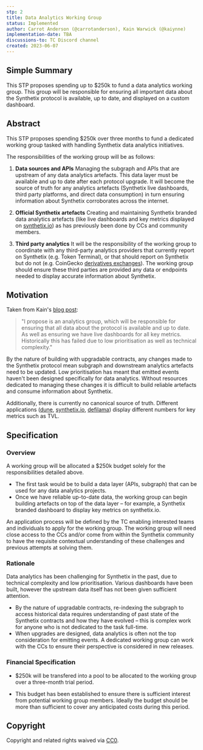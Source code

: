 ```yaml
---
stp: 2
title: Data Analytics Working Group
status: Implemented
author: Carrot Anderson (@carrotanderson), Kain Warwick (@kaiynne)
implementation-date: TBA
discussions-to: TC Discord channel
created: 2023-06-07
---
```


## Simple Summary

<!--"If you can't explain it simply, you don't understand it well enough." Simply describe the outcome the proposed change intends to achieve. This should be non-technical and accessible to a casual community member.-->

This STP proposes spending up to $250k to fund a data analytics working group. This group will be responsible for ensuring all important data about the Synthetix protocol is available, up to date, and displayed on a custom dashboard.

## Abstract

<!--A short (~200 word) description of the proposed change, the abstract should clearly describe the proposed change. This is what _will_ be done if the STP is implemented, not _why_ it should be done or _how_ it will be done. If the STP proposes sending X tokens to Y each week, write, "we propose to send X tokens to Y each week".-->

This STP proposes spending $250k over three months to fund a dedicated working group tasked with handling Synthetix data analytics initiatives.

The responsibilities of the working group will be as follows:

1. **Data sources and APIs**
   Managing the subgraph and APIs that are upstream of any data analytics artefacts. This data layer must be available and up to date after each protocol upgrade. It will become the source of truth for any analytics artefacts (Synthetix live dashboards, third party platforms, and direct data consumption) in turn ensuring information about Synthetix corroborates across the internet.
2. **Official Synthetix artefacts**
   Creating and maintaining Synthetix branded data analytics artefacts (like live dashboards and key metrics displayed on [synthetix.io](https://synthetix.io/)) as has previously been done by CCs and community members.

3. **Third party analytics**
   It will be the responsibility of the working group to coordinate with any third-party analytics providers that currently report on Synthetix (e.g. Token Terminal), or that should report on Synthetix but do not (e.g. CoinGecko [derivatives exchanges](https://twitter.com/kaiynne/status/1653784645006155781?s=20)). The working group should ensure these third parties are provided any data or endpoints needed to display accurate information about Synthetix.

## Motivation

<!--This is the problem statement. This is the *why* of the STP. It should clearly explain *why* the current state of the protocol is inadequate.  It is critical that you explain *why* the change is needed, if the STP proposes changing how something is calculated, you must address *why* the current calculation is innaccurate or wrong. This is not the place to describe how the STP will address the issue!-->

Taken from Kain's [blog post](https://mirror.xyz/kain.eth/EB9DQldVEb0F74-LmrVau6YbjEtr8dsj1qVn6muYuXw):

> "I propose is an analytics group, which will be responsible for ensuring that all data about the protocol is available and up to date. As well as ensuring we have live dashboards for all key metrics. Historically this has failed due to low prioritisation as well as technical complexity."

By the nature of building with upgradable contracts, any changes made to the Synthetix protocol mean subgraph and downstream analytics artefacts need to be updated. Low prioritisation has meant that emitted events haven't been designed specifically for data analytics. Without resources dedicated to managing these changes it is difficult to build reliable artefacts and consume information about Synthetix.

Additionally, there is currently no canonical source of truth. Different applications ([dune](https://dune.com/synthetix_community/synthetix-stats), [synthetix.io](https://synthetix.io/), [defilama](https://defillama.com/protocol/synthetix)) display different numbers for key metrics such as TVL.

## Specification

<!--The specification should describe the syntax and semantics of any new feature, there are five sections
1. Overview
2. Rationale
3. Technical Specification
4. Test Cases
5. Configurable Values
-->

### Overview

<!--This is a high level overview of *how* the STP will solve the problem. The overview should clearly describe how the new feature will be implemented.-->

A working group will be allocated a $250k budget solely for the responsibilities detailed above.

- The first task would be to build a data layer (APIs, subgraph) that can be used for any data analytics projects.
- Once we have reliable up-to-date data, the working group can begin building artefacts on top of the data layer – for example, a Synthetix branded dashboard to display key metrics on synthetix.io.

An application process will be defined by the TC enabling interested teams and individuals to apply for the working group. The working group will need close access to the CCs and/or come from within the Synthetix community to have the requisite contextual understanding of these challenges and previous attempts at solving them.

### Rationale

<!--This is where you explain the reasoning behind how you propose to solve the problem. Why did you propose this use of funds – what were the considerations. The rationale fleshes out the motivation and reasoning behind decisions that were made. It should describe any alternate ideas that were considered and related work. The rationale may also provide evidence of consensus within the community, and should discuss important objections or concerns raised during discussion.-->

Data analytics has been challenging for Synthetix in the past, due to technical complexity and low prioritisation. Various dashboards have been built, however the upstream data itself has not been given sufficient attention.

- By the nature of upgradable contracts, re-indexing the subgraph to access historical data requires understanding of past state of the Synthetix contracts and how they have evolved – this is complex work for anyone who is not dedicated to the task full-time.
- When upgrades are designed, data analytics is often not the top consideration for emitting events. A dedicated working group can work with the CCs to ensure their perspective is considered in new releases.

### Financial Specification

<!--The financial specification should outline the the tokens, amounts, destinations, and schedule of funds to be moved. If appropriate, any technical considerations should also be included here – that is, changes to any of the interfaces Synthetix currently exposes or the creations of new ones.-->

- $250k will be transfered into a pool to be allocated to the working group over a three-month trial period.

- This budget has been established to ensure there is sufficient interest from potential working group members. Ideally the budget should be more than sufficient to cover any anticipated costs during this period.

## Copyright

Copyright and related rights waived via [CC0](https://creativecommons.org/publicdomain/zero/1.0/).
